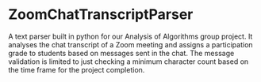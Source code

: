 # ZoomChatTranscriptParser
A text parser built in python for our Analysis of Algorithms group project.
It analyses the chat transcript of a Zoom meeting and assigns a participation grade to students based on messages sent in the chat.
The message validation is limited to just checking a minimum character count based on the time frame for the project completion.
